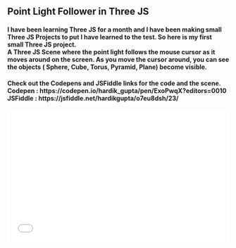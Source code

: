 <h2> Point Light Follower in Three JS </h2>
<h4> I have been learning Three JS for a month and I have been making small Three JS Projects to put I have learned to the test.
     So here is my first small Three JS project.
     <br>A Three JS Scene where the point light follows the mouse cursor as it moves around on the screen.
     As you move the cursor around, you can see the objects ( Sphere, Cube, Torus, Pyramid, Plane) become
     visible. </h4>
<h4> Check out the Codepens and JSFiddle links for the code and the scene.
<br> Codepen : https://codepen.io/hardik_gupta/pen/ExoPwqX?editors=0010
<br> JSFiddle : https://jsfiddle.net/hardikgupta/o7eu8dsh/23/</h4>

<iframe width="100%" height="300" src="//jsfiddle.net/hardikgupta/o7eu8dsh/30/embedded/" allowfullscreen="allowfullscreen" allowpaymentrequest frameborder="0"></iframe>
